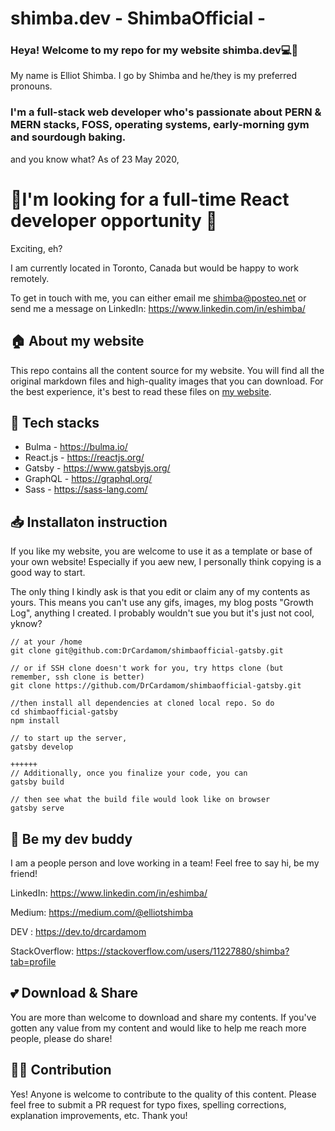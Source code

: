 # shimba.dev - ShimbaOfficial -

### Heya! Welcome to my repo for my website shimba.dev💻🌈
My name is Elliot Shimba. I go by Shimba and he/they is my preferred pronouns.

### I'm a full-stack web developer who's passionate about PERN & MERN stacks, FOSS, operating systems, early-morning gym and sourdough baking.
 and you know what? As of 23 May 2020,
#  🎉I'm looking for a full-time React developer opportunity 🎉 
Exciting, eh?

I am currently located in Toronto, Canada but would be happy to work remotely.

To get in touch with me, you can either
email me  shimba@posteo.net
or send me a message on LinkedIn: https://www.linkedin.com/in/eshimba/


## 🏠 About my website

This repo contains all the content source for my website. You will find all the original markdown files and high-quality images that you can download. For the best experience, it's best to read these files on [my website](www.shimba.dev).

## 🧰 Tech stacks
+ Bulma - https://bulma.io/
+ React.js - https://reactjs.org/
+ Gatsby - https://www.gatsbyjs.org/
+ GraphQL - https://graphql.org/
+ Sass - https://sass-lang.com/

## 📥 Installaton instruction
If you like my website, you are welcome to use it as a template or base of your own website! Especially if you aew new, I personally think copying is a good way to start.

The only thing I kindly ask is that you edit or claim any of my contents as yours. This means you can't use any gifs, images, my blog posts "Growth Log", anything I created. I probably wouldn't sue you but it's just not cool, yknow?
```
// at your /home
git clone git@github.com:DrCardamom/shimbaofficial-gatsby.git

// or if SSH clone doesn't work for you, try https clone (but remember, ssh clone is better)
git clone https://github.com/DrCardamom/shimbaofficial-gatsby.git

//then install all dependencies at cloned local repo. So do
cd shimbaofficial-gatsby
npm install

// to start up the server,
gatsby develop

++++++
// Additionally, once you finalize your code, you can 
gatsby build 

// then see what the build file would look like on browser
gatsby serve

```

## :wave: Be my dev buddy
I am a people person and love working in a team! Feel free to say hi, be my friend!

LinkedIn: https://www.linkedin.com/in/eshimba/

Medium:  https://medium.com/@elliotshimba

DEV : https://dev.to/drcardamom

StackOverflow: https://stackoverflow.com/users/11227880/shimba?tab=profile

## 💕 Download & Share
You are more than welcome to download and share my contents. If you've gotten any value from my content and would like to help me reach more people, please do share!

## 🤜🤛 Contribution
Yes! Anyone is welcome to contribute to the quality of this content. Please feel free to submit a PR request for typo fixes, spelling corrections, explanation improvements, etc. Thank you!

